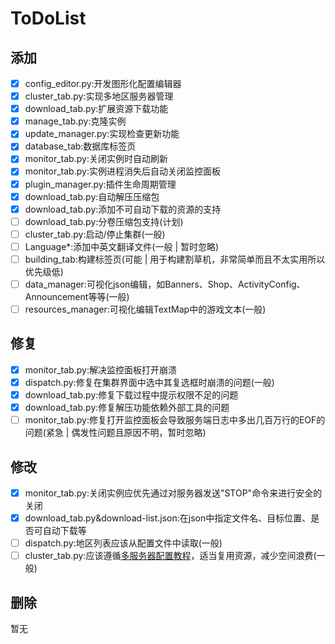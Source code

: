 # ToDoList

## 添加

- [x] config_editor.py:开发图形化配置编辑器
- [x] cluster_tab.py:实现多地区服务器管理
- [x] download_tab.py:扩展资源下载功能
- [x] manage_tab.py:克隆实例
- [x] update_manager.py:实现检查更新功能
- [x] database_tab:数据库标签页
- [x] monitor_tab.py:关闭实例时自动刷新
- [x] monitor_tab.py:实例进程消失后自动关闭监控面板
- [x] plugin_manager.py:插件生命周期管理
- [x] download_tab.py:自动解压压缩包
- [x] download_tab.py:添加不可自动下载的资源的支持
- [ ] download_tab.py:分卷压缩包支持(计划)
- [ ] cluster_tab.py:启动/停止集群(一般)
- [ ] Language\*:添加中英文翻译文件(一般 | 暂时忽略)
- [ ] building_tab:构建标签页(可能 | 用于构建割草机，非常简单而且不太实用所以优先级低)
- [ ] data_manager:可视化json编辑，如Banners、Shop、ActivityConfig、Announcement等等(一般)
- [ ] resources_manager:可视化编辑TextMap中的游戏文本(一般)

## 修复

- [x] monitor_tab.py:解决监控面板打开崩溃
- [x] dispatch.py:修复在集群界面中选中其复选框时崩溃的问题(一般)
- [x] download_tab.py:修复下载过程中提示权限不足的问题
- [x] download_tab.py:修复解压功能依赖外部工具的问题
- [ ] monitor_tab.py:修复打开监控面板会导致服务端日志中多出几百万行的EOF的问题(紧急 | 偶发性问题且原因不明，暂时忽略)

## 修改

- [x] monitor_tab.py:关闭实例应优先通过对服务器发送"STOP"命令来进行安全的关闭
- [x] download_tab.py&download-list.json:在json中指定文件名、目标位置、是否可自动下载等
- [ ] dispatch.py:地区列表应该从配置文件中读取(一般)
- [ ] cluster_tab.py:应该遵循[多服务器配置教程](https://www.bilibili.com/video/BV1L5CXY4Eaj)，适当复用资源，减少空间浪费(一般)

## 删除

暂无

